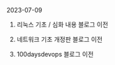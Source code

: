 2023-07-09 <br/>

1. 리눅스 기초 / 심화 내용 블로그 이전 <br/>

2. 네트워크 기초 개정판 블로그 이전 <br/>

3. 100daysdevops 블로그 이전 <br/>

